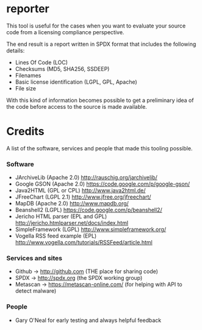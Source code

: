 reporter
========

This tool is useful for the cases when you want to evaluate your source code from a licensing compliance perspective.

The end result is a report written in SPDX format that includes the following details:
- Lines Of Code (LOC)
- Checksums (MD5, SHA256, SSDEEP)
- Filenames
- Basic license identification (LGPL, GPL, Apache)
- File size

With this kind of information becomes possible to get a preliminary idea of the code before access to the source is made available.


Credits
========

A list of the software, services and people that made this tooling possible.

### Software
- JArchiveLib (Apache 2.0) http://rauschig.org/jarchivelib/
- Google GSON (Apache 2.0) https://code.google.com/p/google-gson/
- Java2HTML (GPL or CPL) http://www.java2html.de/
- JFreeChart (LGPL 2.1) http://www.jfree.org/jfreechart/
- MapDB (Apache 2.0) http://www.mapdb.org/
- Beanshell2 (LGPL) https://code.google.com/p/beanshell2/
- Jericho HTML parser (EPL and GPL) http://jericho.htmlparser.net/docs/index.html
- SimpleFramework (LGPL) http://www.simpleframework.org/ 
- Vogella RSS feed example (EPL) http://www.vogella.com/tutorials/RSSFeed/article.html


### Services and sites
- Github -> http://github.com (THE place for sharing code)
- SPDX -> http://spdx.org (the SPDX working group)
- Metascan -> https://metascan-online.com/ (for helping with API to detect malware)


### People
- Gary O'Neal for early testing and always helpful feedback